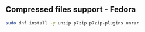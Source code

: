 ## Compressed files support - Fedora
```bash
sudo dnf install -y unzip p7zip p7zip-plugins unrar

```
